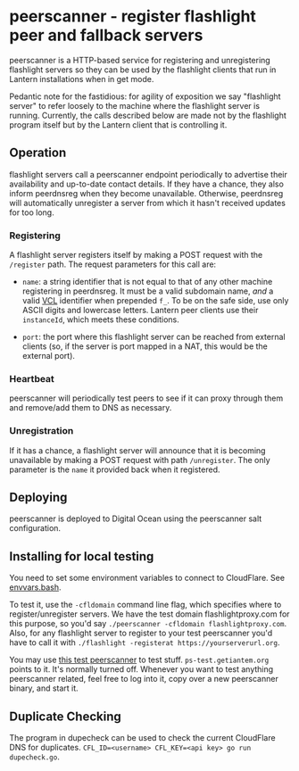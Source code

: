 # peerscanner - register flashlight peer and fallback servers

peerscanner is a HTTP-based service for registering and unregistering flashlight
servers so they can be used by the flashlight clients that run in Lantern
installations when in get mode.

Pedantic note for the fastidious: for agility of exposition we say
"flashlight server" to refer loosely to the machine where the flashlight server
is running.  Currently, the calls described below are made not by the flashlight
program itself but by the Lantern client that is controlling it.

## Operation

flashlight servers call a peerscanner endpoint periodically to advertise their
availability and up-to-date contact details.  If they have a chance, they also
inform peerdnsreg when they become unavailable.  Otherwise, peerdnsreg will
automatically unregister a server from which it hasn't received updates for too
long.

### Registering

A flashlight server registers itself by making a POST request with the
`/register` path.  The request parameters for this call are:

- `name`: a string identifier that is not equal to that of any other machine registering in peerdnsreg. It must be a valid subdomain name, *and* a valid [VCL](https://www.varnish-cache.org/docs/3.0/reference/vcl.html) identifier when prepended `f_`.  To be on the safe side, use only ASCII digits and lowercase letters.  Lantern peer clients use their `instanceId`, which meets these conditions.

- `port`: the port where this flashlight server can be reached from external clients (so, if the server is port mapped in a NAT, this would be the external port).

### Heartbeat

peerscanner will periodically test peers to see if it can proxy through them and
remove/add them to DNS as necessary.

### Unregistration

If it has a chance, a flashlight server will announce that it is becoming
unavailable by making a POST request with path `/unregister`.  The only
parameter is the `name` it provided back when it registered.

## Deploying

peerscanner is deployed to Digital Ocean using the peerscanner salt
configuration.

## Installing for local testing

You need to set some environment variables to connect to CloudFlare.  See
[envvars.bash](https://github.com/getlantern/too-few-secrets/blob/master/envvars.bash).

To test it, use the `-cfldomain` command line flag, which specifies where to register/unregister servers.  We have the test domain flashlightproxy.com for this purpose, so you'd say `./peerscanner -cfldomain flashlightproxy.com`.  Also, for any flashlight server to register to your test peerscanner you'd have to call it with `./flashlight -registerat https://yourserverurl.org`.

You may use [this test peerscanner](https://cloud.digitalocean.com/droplets/4467475) to test stuff.  `ps-test.getiantem.org` points to it.  It's normally turned off.  Whenever you want to test anything peerscanner related, feel free to log into it, copy over a new peerscanner binary, and start it.

## Duplicate Checking

The program in dupecheck can be used to check the current CloudFlare DNS for
duplicates. `CFL_ID=<username> CFL_KEY=<api key> go run dupecheck.go`.
